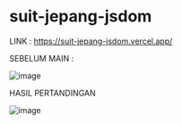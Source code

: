 # suit-jepang-jsdom

LINK : https://suit-jepang-jsdom.vercel.app/

SEBELUM MAIN :

![image](https://user-images.githubusercontent.com/55070460/181789152-52e19a0f-55f5-4d13-bccd-97e424e99c1b.png)

HASIL PERTANDINGAN

![image](https://user-images.githubusercontent.com/55070460/181789331-7243ec8e-6460-4b90-aa72-b6c262c57ff8.png)
